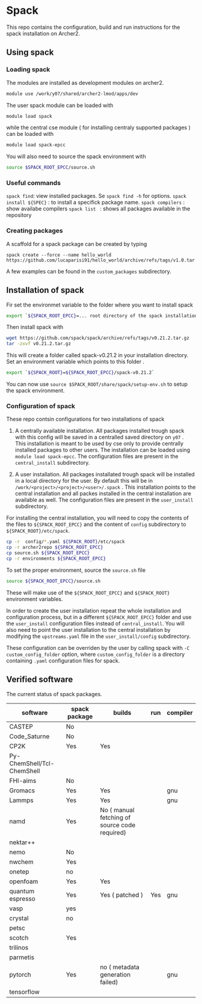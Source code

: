 # Spack
This repo contains the configuration, build and run instructions for the spack installation on Archer2.


## Using spack

### Loading spack
The modules are installed as development modules on archer2.

```bash
module use /work/y07/shared/archer2-lmod/apps/dev
```

The user spack module can be loaded with 

```bash
module load spack
```
while the central cse module ( for installing centraly supported packages ) can be loaded with 

```bash
module load spack-epcc
```
You will also need to source the spack environment with 

```bash
source $SPACK_ROOT_EPCC/source.sh
```

### Useful commands

`spack find`:  view installed packages. Se `spack find -h` for options.
`spack install ${SPEC}` : to install a specifick package name.
`spack compilers` : show availabe compilers
`spack list ` : shows all packages available in the repository

### Creating packages

A scaffold for a spack package can be created by typing
```
spack create --force --name hello_world https://github.com/lucaparisi91/hello_world/archive/refs/tags/v1.0.tar.gz
```
A few examples can be found in the `custom_packages` subdirectory.


## Installation of spack

Fir set the environmet variable to the folder where you want to install spack

```bash
export `${SPACK_ROOT_EPCC}=... root directory of the spack installation ...`
```

Then install spack with

```bash
wget https://github.com/spack/spack/archive/refs/tags/v0.21.2.tar.gz
tar -zxvf v0.21.2.tar.gz
```

This will create a folder called spack-v0.21.2 in your installation directory. Set an environment variable which points to this folder .

```bash
export `${SPACK_ROOT}=${SPACK_ROOT_EPCC}/spack-v0.21.2`
```

You can now use `source $SPACK_ROOT/share/spack/setup-env.sh` to setup the spack environment. 

### Configuration of spack

These repo contsin configurations for two installations of spack

1. A centrally available installation. All packages installed trough spack with this config will be saved in a centralled saved directory on `y07` . This installation is meant to be used by cse only to provide centrally installed packages to other users. The installation can be loaded using `module load spack-epcc`. The configuration files are present in the `central_install` subdirectory.

2. A user installation. All packages installated trough spack will be installed in a local directory for the user. By default this will be in `/work/<project>/<project>/<user>/.spack` . This installation points to the central installation and all packes installed in the central installation are available as well. The configuration files are present in the `user_install` subdirectory.

For installing the central installation, you will need to copy the contents of the files to `${SPACK_ROOT_EPCC}` and the content of `config` subdirectory to `${SPACK_ROOT}/etc/spack`.

```bash
cp -r  config/*.yaml ${SPACK_ROOT}/etc/spack
cp -r archer2repo ${SPACK_ROOT_EPCC}
cp source.sh ${SPACK_ROOT_EPCC}
cp -r environments ${SPACK_ROOT_EPCC}
```

To set the proper environment, source the `source.sh` file

```bash
source ${SPACK_ROOT_EPCC}/source.sh
```

These will make use of the `${SPACK_ROOT_EPCC}` and `${SPACK_ROOT}` environment variables.

In order to create the user installation repeat the whole installation and configuration process, but in a different `${SPACK_ROOT_EPCC}` folder and use the `user_install` configuration files instead of `central_install`.
You will also need to point the user installation to the central installation by modifying the `upstreams.yaml` file in the `user_install/config` subdirectory.



These configuration can be overriden by the user by calling spack with `-C custom_config_folder` option, where `custom_config_folder` is a directory containing `.yaml` configuration files for spack.




## Verified software
The current status of spack packages.

software | spack package | builds | run  | compiler
------- | --------| -------- | --------- | -------- |
CASTEP | No  | | |
Code_Saturne | No | | |
CP2K | Yes | Yes | |
Py-ChemShell/Tcl-ChemShell | | | |
FHI-aims | No | | |
Gromacs | Yes | Yes | | gnu
Lammps |Yes | Yes | | gnu
namd | Yes | No ( manual fetching of source code required) | | | 
nektar++ | | | | |
nemo | No | | | | 
nwchem | Yes | | | |
onetep | no  | | | |
openfoam | Yes | Yes | | |
quantum espresso | Yes | Yes ( patched ) | Yes| gnu
vasp | yes | | |
crystal | no  | | |
petsc | | |
scotch | Yes | |
trilinos | | |
parmetis | | |
pytorch | Yes | no ( metadata generation failed) | | gnu |
tensorflow | | | | |

